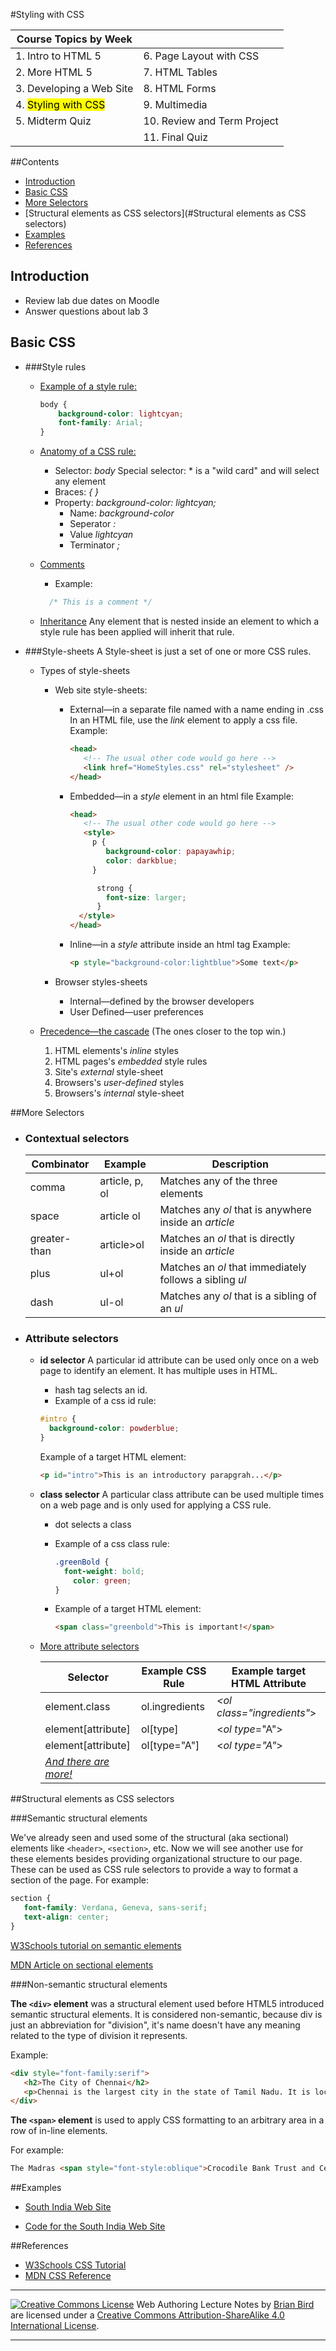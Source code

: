 #Styling with CSS

| Course Topics by Week            |                             |
| -------------------------------- | --------------------------- |
| 1. Intro to HTML 5               | 6. Page Layout with CSS     |
| 2. More HTML 5                   | 7. HTML Tables              |
| 3. Developing a Web Site         | 8. HTML Forms               |
| 4. <mark>Styling with CSS</mark> | 9. Multimedia               |
| 5. Midterm Quiz                  | 10. Review and Term Project |
|                                  | 11. Final Quiz              |


##Contents

-   [Introduction](#introduction)
-   [Basic CSS](#basic-css)
-   [More Selectors](#more-selectors)
-   [Structural elements as CSS selectors](#Structural elements as CSS selectors)
-   [Examples](#examples)
-   [References](#references)



## Introduction

-   Review lab due dates on Moodle
-   Answer questions about lab 3



## Basic CSS

- ###Style rules

  - <u>Example of a style rule:</u>

    ```css
    body {
    	background-color: lightcyan;
    	font-family: Arial;
    }
    ```

  - <u>Anatomy of a CSS rule:</u>

    - Selector: *body*
      Special selector: * is a "wild card" and will select any element
    - Braces: *{ }*
    - Property: *background-color: lightcyan;*
      - Name: *background-color*
      - Seperator  *:*
      - Value  *lightcyan*
      - Terminator  *;*
    
  - <u>Comments</u>

    - Example:
      
    ```css
      /* This is a comment */
    ```

  - <u>Inheritance</u>
    Any element that is nested inside an element to which a style rule has been applied will inherit that rule.

  

- ###Style-sheets
  A Style-sheet is just a set of one or more CSS rules.
  - Types of style-sheets
    
    - Web site style-sheets:
      
      - External&mdash;in a separate file named with a name ending in .css
        In an HTML file, use the *link* element to apply a css file.
        Example:
      
        ```html
        <head>
           <!-- The usual other code would go here -->
           <link href="HomeStyles.css" rel="stylesheet" />
        </head>
        ```
      
      - Embedded&mdash;in a *style* element in an html file
        Example:
      
        ```html
        <head>
           <!-- The usual other code would go here -->
           <style>
             p {
                background-color: papayawhip;
                color: darkblue;
             }
        
              strong {
                font-size: larger;
              }
          </style>
        </head>
        
        ```
      
      - Inline&mdash;in a *style* attribute inside an html tag
        Example:
      
        ```html
        <p style="background-color:lightblue">Some text</p>
        ```
      
    - Browser styles-sheets
      
      - Internal&mdash;defined by the browser developers
      - User Defined&mdash;user preferences
      
    
  - <u>Precedence&mdash;the cascade</u>
    (The ones closer to the top win.)
    
      1. HTML elements's *inline* styles
      2. HTML pages's *embedded* style rules
      3. Site's *external* style-sheet
      4. Browsers's *user-defined* styles
      5. Browsers's *internal* style-sheet
    
    


##More Selectors

- ### Contextual selectors

  | Combinator   | Example        | Description                                             |
  | ------------ | -------------- | ------------------------------------------------------- |
  | comma        | article, p, ol | Matches any of the three elements                       |
  | space        | article ol     | Matches any *ol* that is anywhere inside an *article*   |
  | greater-than | article>ol     | Matches an *ol* that is directly inside an *article*    |
  | plus         | ul+ol          | Matches an *ol* that immediately follows a sibling *ul* |
  | dash         | ul-ol          | Matches any *ol* that is a sibling of an *ul*           |

  

- ### Attribute selectors

  - **id selector**
    A particular id attribute can be used only once on a web page to identify an element. It has multiple uses in HTML.

    - hash tag selects an id.
    - Example of a css id rule:

    ```css
    #intro {
      background-color: powderblue;
    }
    ```
    
    Example of a target HTML element:
    
    ```html
    <p id="intro">This is an introductory parapgrah...</p>
    ```
    
    
  
  
  - **class selector**
    A particular class attribute can be used multiple times on a web page and is only used for applying a CSS rule.
  
    - dot selects a class
      
    - Example of a css class rule:
      
        ```css
        .greenBold {
          font-weight: bold;
            color: green;
        }
        ```
        
    - Example of a target HTML element:
    
      ```html
      <span class="greenbold">This is important!</span>
      ```
    
  - <u>More attribute selectors</u>
  
    | Selector                                                     | Example CSS Rule | Example target HTML Attribute    |
    | ------------------------------------------------------------ | ---------------- | -------------------------------- |
    | element.class                                                | ol.ingredients   | *&lt;ol class="ingredients"*&gt; |
    | element[attribute]                                           | ol[type]         | &lt;*ol type*="A"&gt;            |
    | element[attribute]                                           | ol[type="A"]     | &lt;*ol type="A"*&gt;            |
    | *[And there are more!](https://www.w3schools.com/css/css_attribute_selectors.asp)* |                  |                                  |
    



##Structural elements as CSS selectors

###Semantic structural elements

We've already seen and used some of the structural (aka sectional) elements like `<header>`, `<section>`, etc. Now we will see another use for these elements besides providing organizational structure to our page. These can be used as CSS rule selectors to provide a way to format a section of the page. For example:

```css
section {
   font-family: Verdana, Geneva, sans-serif;
   text-align: center;
}
```

[W3Schools tutorial on semantic elements](https://www.w3schools.com/HTML/html5_semantic_elements.asp)

[MDN Article on sectional elements](https://developer.mozilla.org/en-US/docs/Web/Guide/HTML/Using_HTML_sections_and_outlines)

###Non-semantic structural elements

**The `<div>` element** was a structural element used before HTML5 introduced semantic structural elements. It is  considered non-semantic, because div is just an abbreviation for "division", it's name doesn't have any meaning related to the type of division it represents. 

Example:

```html
<div style="font-family:serif">
   <h2>The City of Chennai</h2>
   <p>Chennai is the largest city in the state of Tamil Nadu. It is located on the Bay of Bengal on the south-east coast of India.</p>
</div>
```

**The `<span>` element** is used to apply CSS formatting to an arbitrary area in a row of in-line elements. 

For example:

```html
The Madras <span style="font-style:oblique">Crocodile Bank Trust and Centre for Herpetology</span> (MCBT) is a reptile zoo and herpetology research station, located 40 kilometres (25 mi) south of the city of Chennai. 
```



##Examples

* [South India Web Site](https://lcc-cit.github.io/CIS195-Demos/Unit04/Finished/Index.html)

* [Code for the South India Web Site](https://github.com/LCC-CIT/CIS195-Demos/tree/master/Unit03)



##References

* [W3Schools CSS Tutorial](https://www.w3schools.com/css/default.asp)
* [MDN CSS Reference](https://developer.mozilla.org/en-US/docs/Web/CSS/Reference)

------

[![Creative Commons License](https://i.creativecommons.org/l/by-sa/4.0/88x31.png)](http://creativecommons.org/licenses/by-sa/4.0/) Web Authoring Lecture Notes by [Brian Bird](https://profbird.online) are licensed under a [Creative Commons Attribution-ShareAlike 4.0 International License](http://creativecommons.org/licenses/by-sa/4.0/). 

------------

